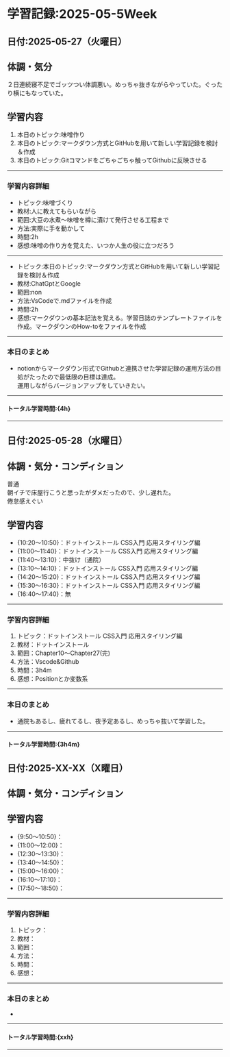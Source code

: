 # 学習記録:2025-05-5Week

## 日付:2025-05-27（火曜日）

## 体調・気分
２日連続寝不足でゴッツつい体調悪い。めっちゃ抜きながらやっていた。ぐったり横にもなっていた。

## 学習内容
1. 本日のトピック:味噌作り
1. 本日のトピック:マークダウン方式とGitHubを用いて新しい学習記録を検討＆作成
1. 本日のトピック:Gitコマンドをごちゃごちゃ触ってGithubに反映させる

---

### 学習内容詳細
- トピック:味噌づくり
- 教材:人に教えてもらいながら
- 範囲:大豆の水煮〜味噌を樽に漬けて発行させる工程まで
- 方法:実際に手を動かして
- 時間:2h
- 感想:味噌の作り方を覚えた、いつか人生の役に立つだろう
---
- トピック:本日のトピック:マークダウン方式とGitHubを用いて新しい学習記録を検討＆作成
- 教材:ChatGptとGoogle
- 範囲:non
- 方法:VsCodeで.mdファイルを作成
- 時間:2h
- 感想:マークダウンの基本記法を覚える。学習日誌のテンプレートファイルを作成。マークダウンのHow-toをファイルを作成

---

### 本日のまとめ
- notionからマークダウン形式でGithubと連携させた学習記録の運用方法の目処がたったので最低限の目標は達成。<br>
運用しながらバージョンアップをしていきたい。
---

#### トータル学習時間:{4h}

---

## 日付:2025-05-28（水曜日）

## 体調・気分・コンディション
普通<br>
朝イチで床屋行こうと思ったがダメだったので、少し遅れた。<br>
倦怠感えぐい

## 学習内容
- {10:20〜10:50}：ドットインストール CSS入門 応用スタイリング編
- {11:00〜11:40}：ドットインストール CSS入門 応用スタイリング編
- {11:40〜13:10}：中抜け（通院）
- {13:10〜14:10}：ドットインストール CSS入門 応用スタイリング編
- {14:20〜15:20}：ドットインストール CSS入門 応用スタイリング編
- {15:30〜16:30}：ドットインストール CSS入門 応用スタイリング編
- {16:40〜17:40}：無

---

### 学習内容詳細
1. トピック：ドットインストール CSS入門 応用スタイリング編
1. 教材：ドットインストール
1. 範囲：Chapter10〜Chapter27(完)
1. 方法：Vscode&Github
1. 時間：3h4m
1. 感想：Positionとか変数系

---

### 本日のまとめ
- 通院もあるし、疲れてるし、夜予定あるし、めっちゃ抜いて学習した。
---

#### トータル学習時間:{3h4m}

## 日付:2025-XX-XX（X曜日）

## 体調・気分・コンディション

## 学習内容
- {9:50〜10:50}：
- {11:00〜12:00}：
- {12:30〜13:30}：
- {13:40〜14:50}：
- {15:00〜16:00}：
- {16:10〜17:10}：
- {17:50〜18:50}：

---

### 学習内容詳細
1. トピック：
1. 教材：
1. 範囲：
1. 方法：
1. 時間：
1. 感想：

---

### 本日のまとめ
- 
---

#### トータル学習時間:{xxh}

---



